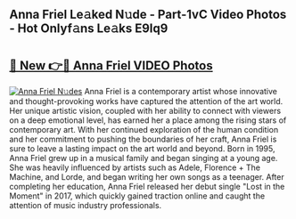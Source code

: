 ## Anna Friel Le𝚊ked N𝚞de - Part-1vC Video Photos - Hot Onlyf𝚊ns Le𝚊ks E9Iq9

# <h2><a href="http://ab36817.deff.icu/?id=Anna+Friel">🔗 New 👉🔴 Anna Friel VIDEO Photos</a></h2>

[![Anna Friel N𝚞des](https://i.imgur.com/rIISA9y.gif)](http://ab36817.deff.icu/?id=Anna+Friel)
Anna Friel is a contemporary artist whose innovative and thought-provoking works have captured the attention of the art world. Her unique artistic vision, coupled with her ability to connect with viewers on a deep emotional level, has earned her a place among the rising stars of contemporary art. With her continued exploration of the human condition and her commitment to pushing the boundaries of her craft, Anna Friel is sure to leave a lasting impact on the art world and beyond. Born in 1995, Anna Friel grew up in a musical family and began singing at a young age. She was heavily influenced by artists such as Adele, Florence + The Machine, and Lorde, and began writing her own songs as a teenager. After completing her education, Anna Friel released her debut single "Lost in the Moment" in 2017, which quickly gained traction online and caught the attention of music industry professionals.
